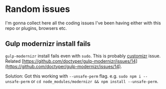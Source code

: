 # Random issues

I'm gonna collect here all the coding issues I've been having either with this repo or plugins, browsers etc. 

## Gulp modernizr install fails

`gulp-modernizr` install fails even with `sudo`. This is probably [customizr](https://github.com/doctyper/customizr) issue. Related [https://github.com/doctyper/gulp-modernizr/issues/14](https://github.com/doctyper/gulp-modernizr/issues/14). 

Solution: Got this working with `--unsafe-perm` flag. e.g. `sudo npm i --unsafe-perm` or `cd node_modules/modernizr && npm install --unsafe-perm`.
